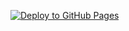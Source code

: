 [![Deploy to GitHub Pages](https://github.com/thekifake/prioritylist/actions/workflows/deploy.yaml/badge.svg?event=push)](https://github.com/thekifake/prioritylist/actions/workflows/deploy.yaml)
